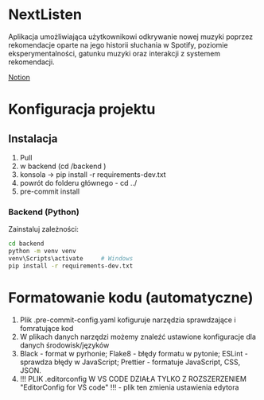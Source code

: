 # NextListen

Aplikacja umożliwiająca użytkownikowi odkrywanie nowej muzyki poprzez rekomendacje oparte na jego historii słuchania w Spotify, poziomie eksperymentalności, gatunku muzyki oraz interakcji z systemem rekomendacji.

<a href="https://www.notion.so/NextListen-1ea5d256e98f80459af9c8f0930128ee" target="_blank">Notion</a>

# Konfiguracja projektu

## Instalacja

1. Pull
2. w backend (cd /backend )
3. konsola → pip install -r requirements-dev.txt
4. powrót do folderu głównego - cd ../
5. pre-commit install

### Backend (Python)

Zainstaluj zależności:

```bash
cd backend
python -m venv venv
venv\Scripts\activate     # Windows
pip install -r requirements-dev.txt
```

# Formatowanie kodu (automatyczne)

1. Plik .pre-commit-config.yaml kofiguruje narzędzia sprawdzające i fomratujące kod
2. W plikach danych narzędzi możemy znaleźć ustawione konfiguracje dla danych środowisk/języków
3. Black - format w pyrhonie; Flake8 - błędy formatu w pytonie; ESLint - sprawdza błędy w JavaScript; Prettier - formatuje JavaScript, CSS, JSON.
4. !!! PLIK .editorconfig W VS CODE DZIAŁA TYLKO Z ROZSZERZENIEM "EditorConfig for VS code" !!! - plik ten zmienia ustawienia edytora
